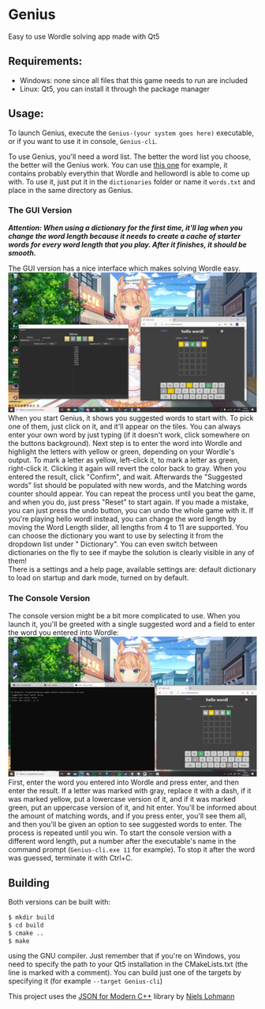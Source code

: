 # Genius

Easy to use Wordle solving app made with Qt5

## Requirements:

* Windows: none since all files that this game needs to run are included
* Linux: Qt5, you can install it through the package manager

## Usage:

To launch Genius, execute the `Genius-(your system goes here)` executable, or if you want to use it in
console, `Genius-cli`.

To use Genius, you'll need a word list. The better the word list you choose, the better will the Genius work. You can
use [this one](https://raw.githubusercontent.com/Taking1n1/PyLex/master/resources/words2.txt) for example, it contains 
probably everythin that Wordle and hellowordl is able to come up with. To use it, just put it in the `dictionaries` folder
or name it `words.txt` and place in the same directory as Genius.

### The GUI Version

___Attention: When using a dictionary for the first time, it'll lag when you change the word length because it needs to
create a cache of starter words for every word length that you play. After it finishes, it should be smooth.___

The GUI version has a nice interface which makes solving Wordle easy.
![Image of me playing the game](tutorial/tutorial3.png)  
When you start Genius, it shows you suggested words to start with. To pick one of them, just click on it, and it'll
appear on the tiles. You can always enter your own word by just typing (if it doesn't work, click somewhere on the
buttons background). Next step is to enter the word into Wordle and highlight the letters with yellow or green,
depending on your Wordle's output. To mark a letter as yellow, left-click it, to mark a letter as green, right-click it.
Clicking it again will revert the color back to gray. When you entered the result, click "Confirm", and wait. Afterwards
the "Suggested words" list should be populated with new words, and the Matching words counter should
appear. You can repeat the process until you beat the game, and when you do, just press "Reset" to start again. If you made 
a mistake, you can just press the undo button, you can undo the whole game with it.
If you're playing hello wordl instead, you can change the word length by moving the Word Length slider, all lengths from 4
to 11 are supported. You can choose the dictionary you want to use by selecting it from the dropdown list under "
Dictionary". You can even switch between dictionaries on the fly to see if maybe the solution is clearly visible in any
of them!  
There is a settings and a help page, available settings are: default dictionary to load on startup and dark mode, turned
on by default.

### The Console Version

The console version might be a bit more complicated to use. When you launch it, you'll be greeted with a single
suggested word and a field to enter the word you entered into Wordle:
![Image of me playing the game in console](tutorial/tutorial2.png)  
First, enter the word you entered into Wordle and press enter, and then enter the result. If a letter was marked with
gray, replace it with a dash, if it was marked yellow, put a lowercase version of it, and if it was marked green, put an
uppercase version of it, and hit enter. You'll be informed about the amount of matching words, and if you press enter,
you'll see them all, and then you'll be given an option to see suggested words to enter. The process is repeated until
you win. To start the console version with a different word length, put a number after the executable's name in the
command prompt (`Genius-cli.exe 11` for example). To stop it after the word was guessed, terminate it with Ctrl+C.

## Building

Both versions can be built with:

```shell
$ mkdir build
$ cd build
$ cmake ..
$ make
```

using the GNU compiler. Just remember that if you're on Windows, you need to specify the path to your Qt5 installation
in the CMakeLists.txt (the line is marked with a comment). You can build just one of the targets by specifying it (for
example `--target Genius-cli`)

This project uses the [JSON for Modern C++](https://github.com/nlohmann/json) library
by [Niels Lohmann](https://github.com/nlohmann)

